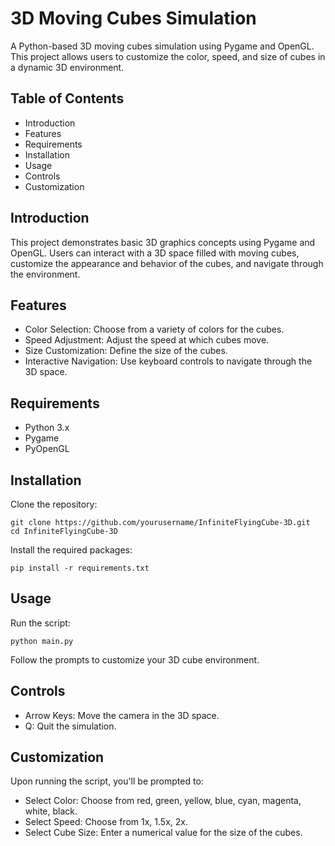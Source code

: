 # 3D Moving Cubes Simulation
A Python-based 3D moving cubes simulation using Pygame and OpenGL. This project allows users to customize the color, speed, and size of cubes in a dynamic 3D environment.

## Table of Contents
  - Introduction
  - Features
  - Requirements
  - Installation
  - Usage
  - Controls
  - Customization

## Introduction
This project demonstrates basic 3D graphics concepts using Pygame and OpenGL. Users can interact with a 3D space filled with moving cubes, customize the appearance and behavior of the cubes, and navigate through the environment.

## Features
  - Color Selection: Choose from a variety of colors for the cubes.
  - Speed Adjustment: Adjust the speed at which cubes move.
  - Size Customization: Define the size of the cubes.
  - Interactive Navigation: Use keyboard controls to navigate through the 3D space.
## Requirements
  - Python 3.x
  - Pygame
  - PyOpenGL
## Installation
Clone the repository:

    git clone https://github.com/yourusername/InfiniteFlyingCube-3D.git
    cd InfiniteFlyingCube-3D
Install the required packages:

    pip install -r requirements.txt
## Usage
Run the script:

    python main.py
Follow the prompts to customize your 3D cube environment.

## Controls
  - Arrow Keys: Move the camera in the 3D space.
  - Q: Quit the simulation.
## Customization
Upon running the script, you'll be prompted to:

  - Select Color: Choose from red, green, yellow, blue, cyan, magenta, white, black.
  - Select Speed: Choose from 1x, 1.5x, 2x.
  - Select Cube Size: Enter a numerical value for the size of the cubes.
